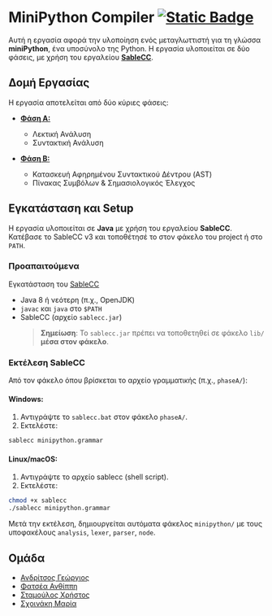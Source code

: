 # MiniPython Compiler [![Static Badge](https://img.shields.io/badge/English-orange)](README.en.md)

Αυτή η εργασία αφορά την υλοποίηση ενός μεταγλωττιστή για τη γλώσσα **miniPython**, ένα υποσύνολο της Python. Η εργασία υλοποιείται σε δύο φάσεις, με χρήση του εργαλείου **[SableCC](https://sablecc.org)**.

## Δομή Εργασίας
Η εργασία αποτελείται από δύο κύριες φάσεις:

- **[Φάση Α:](https://github.com/Anthippi/MiniPythonCompiler/blob/main/Phase%20A)**  
  - Λεκτική Ανάλυση  
  - Συντακτική Ανάλυση  

- **[Φάση Β:](https://github.com/Anthippi/MiniPythonCompiler/blob/main/Phase%20B)**  
  - Κατασκευή Αφηρημένου Συντακτικού Δέντρου (AST)  
  - Πίνακας Συμβόλων & Σημασιολογικός Έλεγχος
 
## Εγκατάσταση και Setup

Η εργασία υλοποιείται σε **Java** με χρήση του εργαλείου **SableCC**.
Κατέβασε το SableCC v3 και τοποθέτησέ το στον φάκελο του project ή στο `PATH`.

### Προαπαιτούμενα
 Εγκατάσταση του [SableCC](https://sablecc.org)
 
- Java 8 ή νεότερη (π.χ., OpenJDK)
- `javac` και `java` στο `$PATH`
- SableCC (αρχείο `sablecc.jar`)
  > **Σημείωση**: Το `sablecc.jar` πρέπει να τοποθετηθεί σε φάκελο `lib/` **μέσα στον φάκελο**.

### Εκτέλεση SableCC

Από τον φάκελο όπου βρίσκεται το αρχείο γραμματικής (π.χ., `phaseA/`):

#### Windows:
1. Αντιγράψτε το `sablecc.bat` στον φάκελο `phaseA/`.
2. Εκτελέστε:
  ```sh
  sablecc minipython.grammar
  ```
#### Linux/macOS:
1. Αντιγράψτε το αρχείο sablecc (shell script).
2. Εκτελέστε:
  ```sh
  chmod +x sablecc
  ./sablecc minipython.grammar
  ```
Μετά την εκτέλεση, δημιουργείται αυτόματα φάκελος `minipython/` με τους υποφακέλους `analysis`, `lexer`, `parser`, `node`.

## Ομάδα
- [Ανδρίτσος Γεώργιος](https://github.com/Andritsos)
- [Φατσέα Ανθίππη](https://github.com/Anthippi)
- [Σταμούλος Χρήστος](https://github.com/ChristosStamoulos)
- [Σχοινάκη Μαρία](https://github.com/MariaSchoinaki)
